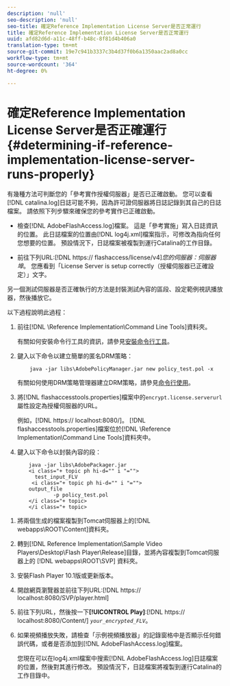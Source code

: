 ```yaml
---
description: 'null'
seo-description: 'null'
seo-title: 確定Reference Implementation License Server是否正常運行
title: 確定Reference Implementation License Server是否正常運行
uuid: afd82d6d-a11c-48ff-b48c-8f81d4b406a0
translation-type: tm+mt
source-git-commit: 19e7c941b3337c3b4d37f0b6a1350aac2ad8a0cc
workflow-type: tm+mt
source-wordcount: '364'
ht-degree: 0%

---
```



# 確定Reference Implementation License Server是否正確運行{#determining-if-reference-implementation-license-server-runs-properly}

有幾種方法可判斷您的「參考實作授權伺服器」是否已正確啟動。 您可以查看[!DNL catalina.log]日誌可能不夠，因為許可證伺服器將日誌記錄到其自己的日誌檔案。 請依照下列步驟來確保您的參考實作已正確啟動。

* 檢查[!DNL AdobeFlashAccess.log]檔案。 這是「參考實施」寫入日誌資訊的位置。 此日誌檔案的位置由[!DNL log4j.xml]檔案指示，可修改為指向任何您想要的位置。 預設情況下，日誌檔案被複製到運行Catalina的工作目錄。

* 前往下列URL:[!DNL https:// flashaccess/license/v4]*您的伺服器：伺服器埠*。 您應看到「License Server is setup correctly（授權伺服器已正確設定）」文字。

另一個測試伺服器是否正確執行的方法是封裝測試內容的區段、設定範例視訊播放器，然後播放它。

以下過程說明此過程：

1. 前往[!DNL \Reference Implementation\Command Line Tools]資料夾。

   有關如何安裝命令行工具的資訊，請參見[安裝命令行工具](../drm-reference-implementations/command-line-tools/install-command-line-tools.md)。

1. 鍵入以下命令以建立簡單的匿名DRM策略：

   ```
       java -jar libs\AdobePolicyManager.jar new policy_test.pol -x
   ```

   有關如何使用DRM策略管理器建立DRM策略，請參見[命令行使用](../drm-reference-implementations/command-line-tools/configure-command-line-tools/policy-manager/policy-manager-command-line-usage.md)。

1. 將[!DNL flashaccesstools.properties]檔案中的`encrypt.license.serverurl`屬性設定為授權伺服器的URL。

   例如，[!DNL https:// localhost:8080/]。 [!DNL flashaccesstools.properties]檔案位於[!DNL \Reference Implementation\Command Line Tools]資料夾中。

1. 鍵入以下命令以封裝內容的段：

```
       java -jar libs\AdobePackager.jar  
       <i class="+ topic ph hi-d="" i "="">
         test_input_FLV  
        <i class="+ topic ph hi-d="" i "="">
       output_file  
               -p policy_test.pol 
       </i class="+ topic> 
       </i class="+ topic>
```

1. 將兩個生成的檔案複製到Tomcat伺服器上的[!DNL webapps\ROOT\Content]資料夾。
1. 轉到[!DNL Reference Implementation\Sample Video Players\Desktop\Flash Player\Release]目錄，並將內容複製到Tomcat伺服器上的 [!DNL webapps\ROOT\SVP\] 資料夾。

1. 安裝Flash Player 10.1版或更新版本。
1. 開啟網頁瀏覽器並前往下列URL:[!DNL        https:// localhost:8080/SVP/player.html]

1. 前往下列URL，然後按一下&#x200B;**[!UICONTROL Play]**:[!DNL https:// localhost:8080/Content/] *`your_encrypted_FLV`*。

1. 如果視頻播放失敗，請檢查「示例視頻播放器」的記錄窗格中是否顯示任何錯誤代碼，或者是否添加到[!DNL AdobeFlashAccess.log]檔案。

   您現在可以在log4j.xml檔案中搜索[!DNL AdobeFlashAccess.log]日誌檔案的位置，然後對其進行修改。 預設情況下，日誌檔案將複製到運行Catalina的工作目錄中。

